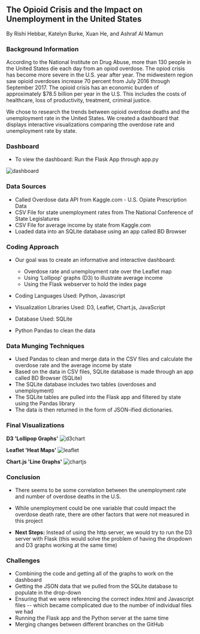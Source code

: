 ## The Opioid Crisis and the Impact on Unemployment in the United States

By Rishi Hebbar, Katelyn Burke, Xuan He, and Ashraf Al Mamun

### Background Information

According to the National Institute on Drug Abuse, more than 130 people in the United States die each day from an opiod overdose. The opiod crisis has become more severe in the U.S. year after year. The midwestern region saw opioid overdoses increase 70 percent from July 2016 through September 2017. The opioid crisis has an economic burden of approximately $78.5 billion per year in the U.S. This includes the costs of healthcare, loss of productivity, treatment, criminal justice.

We chose to research the trends between opioid overdose deaths and the unemployment rate in the United States. We created a dashboard that displays interactive visualizations comparing tthe overdose rate and unemployment rate by state. 

### Dashboard

- To view the dashboard: Run the Flask App through app.py
 
![dashboard](https://github.com/katelynburke/opioid_crisis_and_unemployment/blob/master/images/dashboard1.png)

### Data Sources

- Called Overdose data API from Kaggle.com - U.S. Opiate Prescription Data
- CSV File for state unemployment rates from The National Conference of State Legislatures
- CSV File for average income by state from Kaggle.com
- Loaded data into an SQLite database using an app called BD Browser

### Coding Approach

- Our goal was to create an informative and interactive dashboard:
  - Overdose rate and unemployment rate over the Leaflet map
  - Using ‘Lollipop’ graphs (D3) to illustrate average income
  - Using the Flask webserver to hold the index page

- Coding Languages Used: Python, Javascript
- Visualization Libraries Used: D3, Leaflet, Chart.js, JavaScript 
- Database Used: SQLite
- Python Pandas to clean the data 

### Data Munging Techniques

- Used Pandas to clean and merge data in the CSV files and calculate the overdose rate and the average income by state 
- Based on the data in CSV files, SQLite database is made through an app called BD Browser (SQLite)
- The SQLite database includes two tables (overdoses and unemployment)
- The SQLite tables are pulled into the Flask app and filtered by state using the Pandas library
- The data is then returned in the form of JSON-ified dictionaries.

### Final Visualizations

**D3 'Lollipop Graphs'**
![d3chart](https://github.com/katelynburke/opioid_crisis_and_unemployment/blob/master/images/lollipop.png)

**Leaflet 'Heat Maps'**
![leaflet](https://github.com/katelynburke/opioid_crisis_and_unemployment/blob/master/images/leafletmaps.png)

**Chart.js 'Line Graphs'**
![chartjs](https://github.com/katelynburke/opioid_crisis_and_unemployment/blob/master/images/chartjs.png)

### Conclusion

- There seems to be some correlation between the unemployment rate and number of overdose deaths in the U.S.
- While unemployment could be one variable that could impact the overdose death rate, there are other factors that were not measured in this project

- **Next Steps:** Instead of using the http server, we would try to run the D3 server with Flask (this would solve the problem of having the dropdown and D3 graphs working at the same time) 

### Challenges 

- Combining the code and getting all of the graphs to work on the dashboard
- Getting the JSON data that we pulled from the SQLite database to populate in the drop-down
- Ensuring that we were referencing the correct index.html and Javascript files -- which became complicated due to the number of individual files we had  
- Running the Flask app and the Python server at the same time
- Merging changes between different branches on the GitHub


